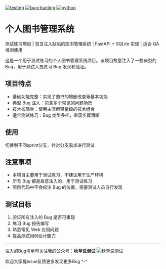 [![testing](https://img.shields.io/badge/topic-testing-blue)]()
[![bug-hunting](https://img.shields.io/badge/topic-bug__hunting-red)]()
[![python](https://img.shields.io/badge/topic-python-green)]()



# 个人图书管理系统

测试练习项目 | 包含注入缺陷的图书管理系统 | FastAPI + SQLite 实现 | 适合 QA 培训使用

这是一个用于测试练习的个人图书管理系统项目。该项目故意注入了一些典型的 Bug，用于测试人员练习 Bug 发现和验证。

## 项目特点

- 基础功能完整：实现了图书的增删改查等基本功能
- 典型 Bug 注入：包含多个常见的问题场景
- 技术栈简单：使用主流但轻量级的技术组合
- 适合测试练习：Bug 类型多样，重现步骤清晰


## 使用

切换到不同sprint分支，针对分支需求进行测试

## 注意事项

- 本项目主要用于测试练习，不建议用于生产环境
- 所有 Bug 都是故意注入的，用于测试练习
- 项目代码中不会标注 Bug 的位置，需要测试人员自行发现

## 测试目标

1. 验证所有注入的 Bug 是否可重现
2. 练习 Bug 报告编写
3. 熟悉常见 Web 应用问题
4. 提高测试用例设计能力

---

注入的Bug清单可关注我的公众号：**秋草说测试**
![秋草说测试](https://github.com/user-attachments/assets/bf1177a9-5eeb-4079-a118-a22fe2e511dd)

欢迎大家提issue反馈更多发现更多Bug ^-^
